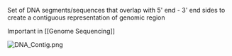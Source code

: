Set of DNA segments/sequences that overlap with 5' end - 3' end sides to create a contiguous representation of genomic region

Important in [[Genome Sequencing]]

![DNA_Contig.png](dna_contig.png)
